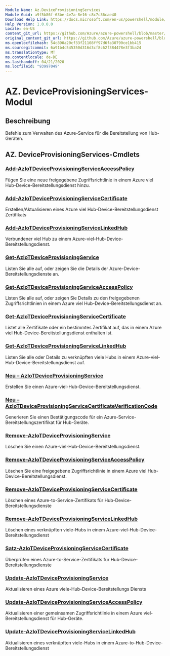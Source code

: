```yaml
---
Module Name: Az.DeviceProvisioningServices
Module Guid: a9f5b86f-63be-4e7a-8e16-c8c7c36cae40
Download Help Link: https://docs.microsoft.com/en-us/powershell/module/az.deviceprovisioningservices
Help Version: 1.0.0.0
Locale: en-US
content_git_url: https://github.com/Azure/azure-powershell/blob/master/src/DeviceProvisioningServices/DeviceProvisioningServices/help/Az.DeviceProvisioningServices.md
original_content_git_url: https://github.com/Azure/azure-powershell/blob/master/src/DeviceProvisioningServices/DeviceProvisioningServices/help/Az.DeviceProvisioningServices.md
ms.openlocfilehash: 54c890a20cf33f21108ff97d6fa30790ce1bb415
ms.sourcegitcommit: 6a91b4c545350d316d3cf8c62f384478e3f3ba24
ms.translationtype: MT
ms.contentlocale: de-DE
ms.lasthandoff: 04/21/2020
ms.locfileid: "93997049"
---
```

# AZ. DeviceProvisioningServices-Modul
## Beschreibung
Befehle zum Verwalten des Azure-Service für die Bereitstellung von Hub-Geräten.

## AZ. DeviceProvisioningServices-Cmdlets
### [Add-AzIoTDeviceProvisioningServiceAccessPolicy](Add-AzIoTDeviceProvisioningServiceAccessPolicy.md)
Fügen Sie eine neue freigegebene Zugriffsrichtlinie in einem Azure viel Hub-Device-Bereitstellungsdienst hinzu.

### [Add-AzIoTDeviceProvisioningServiceCertificate](Add-AzIoTDeviceProvisioningServiceCertificate.md)
Erstellen/Aktualisieren eines Azure viel Hub-Device-Bereitstellungsdienst Zertifikats

### [Add-AzIoTDeviceProvisioningServiceLinkedHub](Add-AzIoTDeviceProvisioningServiceLinkedHub.md)
Verbundener viel Hub zu einem Azure-viel-Hub-Device-Bereitstellungsdienst.

### [Get-AzIoTDeviceProvisioningService](Get-AzIoTDeviceProvisioningService.md)
Listen Sie alle auf, oder zeigen Sie die Details der Azure-Device-Bereitstellungsdienste an.

### [Get-AzIoTDeviceProvisioningServiceAccessPolicy](Get-AzIoTDeviceProvisioningServiceAccessPolicy.md)
Listen Sie alle auf, oder zeigen Sie Details zu den freigegebenen Zugriffsrichtlinien in einem Azure viel Hub-Device-Bereitstellungsdienst an.

### [Get-AzIoTDeviceProvisioningServiceCertificate](Get-AzIoTDeviceProvisioningServiceCertificate.md)
Listet alle Zertifikate oder ein bestimmtes Zertifikat auf, das in einem Azure viel Hub-Device-Bereitstellungsdienst enthalten ist.

### [Get-AzIoTDeviceProvisioningServiceLinkedHub](Get-AzIoTDeviceProvisioningServiceLinkedHub.md)
Listen Sie alle oder Details zu verknüpften viele Hubs in einem Azure-viel-Hub-Device-Bereitstellungsdienst auf.

### [Neu – AzIoTDeviceProvisioningService](New-AzIoTDeviceProvisioningService.md)
Erstellen Sie einen Azure-viel-Hub-Device-Bereitstellungsdienst.

### [Neu – AzIoTDeviceProvisioningServiceCertificateVerificationCode](New-AzIoTDeviceProvisioningServiceCertificateVerificationCode.md)
Generieren Sie einen Bestätigungscode für ein Azure-Service-Bereitstellungszertifikat für Hub-Geräte.

### [Remove-AzIoTDeviceProvisioningService](Remove-AzIoTDeviceProvisioningService.md)
Löschen Sie einen Azure-viel-Hub-Device-Bereitstellungsdienst.

### [Remove-AzIoTDeviceProvisioningServiceAccessPolicy](Remove-AzIoTDeviceProvisioningServiceAccessPolicy.md)
Löschen Sie eine freigegebene Zugriffsrichtlinie in einem Azure viel Hub-Device-Bereitstellungsdienst.

### [Remove-AzIoTDeviceProvisioningServiceCertificate](Remove-AzIoTDeviceProvisioningServiceCertificate.md)
Löschen eines Azure-to-Service-Zertifikats für Hub-Device-Bereitstellungsdienste

### [Remove-AzIoTDeviceProvisioningServiceLinkedHub](Remove-AzIoTDeviceProvisioningServiceLinkedHub.md)
Löschen eines verknüpften viele-Hubs in einem Azure-viel-Hub-Device-Bereitstellungsdienst

### [Satz-AzIoTDeviceProvisioningServiceCertificate](Set-AzIoTDeviceProvisioningServiceCertificate.md)
Überprüfen eines Azure-to-Service-Zertifikats für Hub-Device-Bereitstellungsdienste

### [Update-AzIoTDeviceProvisioningService](Update-AzIoTDeviceProvisioningService.md)
Aktualisieren eines Azure viele-Hub-Device-Bereitstellungs Diensts

### [Update-AzIoTDeviceProvisioningServiceAccessPolicy](Update-AzIoTDeviceProvisioningServiceAccessPolicy.md)
Aktualisieren einer gemeinsamen Zugriffsrichtlinie in einem Azure viel-Bereitstellungsdienst für Hub-Geräte.

### [Update-AzIoTDeviceProvisioningServiceLinkedHub](Update-AzIoTDeviceProvisioningServiceLinkedHub.md)
Aktualisieren eines verknüpften viele-Hubs in einem Azure-to-Hub-Device-Bereitstellungsdienst

